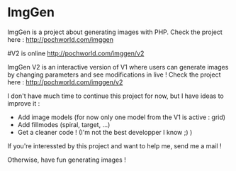 # ImgGen
ImgGen is a project about generating images with PHP.
Check the project here : http://pochworld.com/imggen


#V2 is online
http://pochworld.com/imggen/v2

ImgGen V2 is an interactive version of V1 where users can generate images by changing parameters and see modifications in live !
Check the project here : http://pochworld.com/imggen/v2

I don't have much time to continue this project for now, but I have ideas to improve it :
- Add image models (for now only one model from the V1 is active : grid)
- Add fillmodes (spiral, target, ...)
- Get a cleaner code ! (I'm not the best developper I know ;) )

If you're interessted by this project and want to help me, send me a mail !

Otherwise, have fun generating images !
